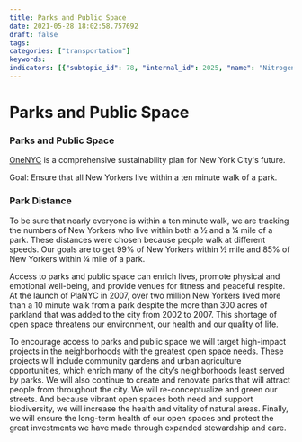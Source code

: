 ```yaml
---
title: Parks and Public Space
date: 2021-05-28 18:02:58.757692
draft: false
tags: 
categories: ["transportation"]
keywords: 
indicators: [{"subtopic_id": 78, "internal_id": 2025, "name": "Nitrogen Dioxide (NO2)", "URL": "https://a816-dohbesp.nyc.gov/IndicatorPublic/VisualizationData.aspx?id=2025,719b87,78,Summarize"}, {"subtopic_id": 78, "internal_id": 775, "name": "Park Distance", "URL": "https://a816-dohbesp.nyc.gov/IndicatorPublic/VisualizationData.aspx?id=775,719b87,78,Summarize"}]
---
```

# Parks and Public Space
### Parks and Public Space


[OneNYC](http://www1.nyc.gov/html/onenyc/index.html) is a comprehensive sustainability plan for New York City's future.


Goal: Ensure that all New Yorkers live within a ten minute walk of a park.


### Park Distance


To be sure that nearly everyone is within a ten minute walk, we are tracking the numbers of New Yorkers who live within both a ½ and a ¼ mile of a park. These distances were chosen because people walk at different speeds. Our goals are to get 99% of New Yorkers within ½ mile and 85% of New Yorkers within ¼ mile of a park.  
  
 Access to parks and public space can enrich lives, promote physical and emotional well-being, and provide venues for fitness and peaceful respite. At the launch of PlaNYC in 2007, over two million New Yorkers lived more than a 10 minute walk from a park despite the more than 300 acres of parkland that was added to the city from 2002 to 2007. This shortage of open space threatens our environment, our health and our quality of life.   
  
 To encourage access to parks and public space we will target high-impact projects in the neighborhoods with the greatest open space needs. These projects will include community gardens and urban agriculture opportunities, which enrich many of the city’s neighborhoods least served by parks. We will also continue to create and renovate parks that will attract people from throughout the city. We will re-conceptualize and green our streets. And because vibrant open spaces both need and support biodiversity, we will increase the health and vitality of natural areas. Finally, we will ensure the long-term health of our open spaces and protect the great investments we have made through expanded stewardship and care.


